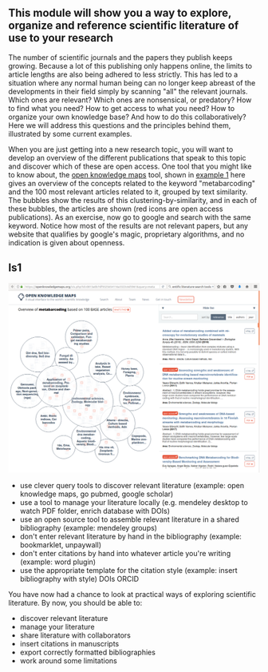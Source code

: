 This module will show you a way to explore, organize and reference scientific literature of use to your research
----------------------------------------------------------------------------------------------------------------
The number of scientific journals and the papers they publish keeps growing. Because a lot of this publishing
only happens online, the limits to article lengths are also being adhered to less strictly. This has led to
a situation where any normal human being can no longer keep abreast of the developments in their field simply
by scanning "all" the relevant journals. Which ones are relevant? Which ones are nonsensical, or predatory?
How to find what you need? How to get access to what you need? How to organize your own knowledge base? And 
how to do this collaboratively? Here we will address this questions and the principles behind them, illustrated
by some current examples.

When you are just getting into a new research topic, you will want to develop an overview of the different
publications that speak to this topic and discover which of these are open access. One tool that you might like
to know about, the 
[open knowledge maps](https://openknowledgemaps.org/vis.php?id=0813a0b7df9325654116a3322c6d5961&query=metabarcoding&service=base) 
tool, shown in [example 1](#ls1) here gives an overview of the concepts related to the keyword "metabarcoding" 
and the 100 most relevant articles related to it, grouped by text similarity. The bubbles show the results of this 
clustering-by-similarity, and in each of these bubbles, the articles are shown (red icons are open access 
publications). As an exercise, now go to google and search with the same keyword. Notice how most of the results
are not relevant papers, but any website that qualifies by google's magic, proprietary algorithms, and no 
indication is given about openness.

ls1
---
![Example 1, using the Open Knowledge Maps tool to search for a keyword](LS1.png)

- use clever query tools to discover relevant literature (example: open knowledge maps, go pubmed, google scholar)
- use a tool to manage your literature locally (e.g. mendeley desktop to watch PDF folder, enrich database with DOIs)
- use an open source tool to assemble relevant literature in a shared bibliography (example: mendeley groups)
- don't enter relevant literature by hand in the bibliography (example: bookmarklet, unpaywall)
- don't enter citations by hand into whatever article you're writing (example: word plugin)
- use the appropriate template for the citation style (example: insert bibliography with style)
DOIs ORCID

You have now had a chance to look at practical ways of exploring scientific literature. By now, you should be
able to:
- discover relevant literature
- manage your literature
- share literature with collaborators
- insert citations in manuscripts
- export correctly formatted bibliographies
- work around some limitations 

